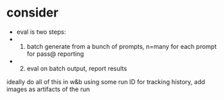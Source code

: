 # consider
- eval is two steps: 
- 1) batch generate from a bunch of prompts, n=many for each prompt for pass@ reporting
- 2) eval on batch output, report results
  
ideally do all of this in w&b using some run ID for tracking history, add images as artifacts of the run